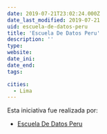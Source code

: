 ```yaml
---
date: 2019-07-21T23:02:24.000Z
date_last_modified: 2019-07-21
uid: escuela-de-datos-peru
title: 'Escuela De Datos Peru'
description: ''
type: 
website: 
date_ini: 
date_end: 
tags:

cities: 
  - Lima
---
```


Esta iniciativa fue realizada por:

- [Escuela De Datos Peru](/organizaciones/escuela-de-datos-peru)
